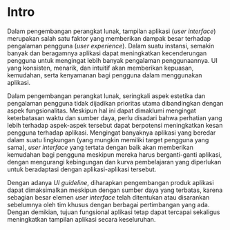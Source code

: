# Intro

Dalam pengembangan perangkat lunak, tampilan aplikasi (*user interface*) merupakan salah satu faktor yang memberikan dampak besar terhadap pengalaman pengguna (*user experience*). Dalam suatu instansi, semakin banyak dan beragamnya aplikasi dapat meningkatkan kecenderungan pengguna untuk mengingat lebih banyak pengalaman penggunaannya. UI yang konsisten, menarik, dan intuitif akan memberikan kepuasan, kemudahan, serta kenyamanan bagi pengguna dalam menggunakan aplikasi.

Dalam pengembangan perangkat lunak, seringkali aspek estetika dan pengalaman pengguna tidak dijadikan prioritas utama dibandingkan dengan aspek fungsionalitas. Meskipun hal ini dapat dimaklumi mengingat keterbatasan waktu dan sumber daya, perlu disadari bahwa perhatian yang lebih terhadap aspek-aspek tersebut dapat berpotensi meningkatkan kesan pengguna terhadap aplikasi. Mengingat banyaknya aplikasi yang beredar dalam suatu lingkungan (yang mungkin memiliki target pengguna yang sama), *user interface* yang tertata dengan baik akan memberikan kemudahan bagi pengguna meskipun mereka harus berganti-ganti aplikasi, dengan mengurangi kebingungan dan kurva pembelajaran yang diperlukan untuk beradaptasi dengan aplikasi-aplikasi tersebut.

Dengan adanya *UI guideline*, diharapkan pengembangan produk aplikasi dapat dimaksimalkan meskipun dengan sumber daya yang terbatas, karena sebagian besar elemen *user interface* telah ditentukan atau disarankan sebelumnya oleh tim khusus dengan berbagai pertimbangan yang ada. Dengan demikian, tujuan fungsional aplikasi tetap dapat tercapai sekaligus meningkatkan tampilan aplikasi secara keseluruhan.